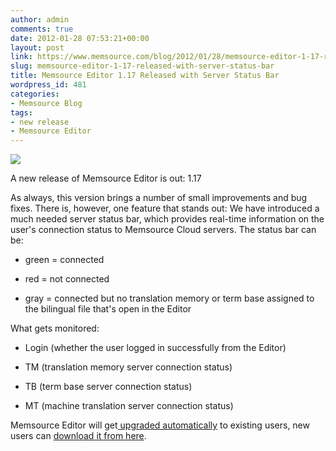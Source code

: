 ```yaml
---
author: admin
comments: true
date: 2012-01-28 07:53:21+00:00
layout: post
link: https://www.memsource.com/blog/2012/01/28/memsource-editor-1-17-released-with-server-status-bar/
slug: memsource-editor-1-17-released-with-server-status-bar
title: Memsource Editor 1.17 Released with Server Status Bar
wordpress_id: 481
categories:
- Memsource Blog
tags:
- new release
- Memsource Editor
---
```


[![](/wp-content/uploads/2012/01/memsource-editor-server-status-300x208.png)](/wp-content/uploads/2012/01/memsource-editor-server-status.png)

A new release of Memsource Editor is out: 1.17

As always, this version brings a number of small improvements and bug fixes. There is, however, one feature that stands out: We have introduced a much needed server status bar, which provides real-time information on the user's connection status to Memsource Cloud servers. The status bar can be:<!-- more -->



	
  * green = connected

	
  * red = not connected

	
  * gray = connected but no translation memory or term base assigned to the bilingual file that's open in the Editor




What gets monitored:








	
  * Login (whether the user logged in successfully from the Editor)

	
  * TM (translation memory server connection status)

	
  * TB (term base server connection status)

	
  * MT (machine translation server connection status)




Memsource Editor will get[ upgraded automatically](http://wiki.memsource.com/wiki/MemSource_Editor_User_Manual#MemSource_Editor_Upgrades) to existing users, new users can [download it from here](http://wiki.memsource.com/wiki/MemSource_Editor_Installation).



